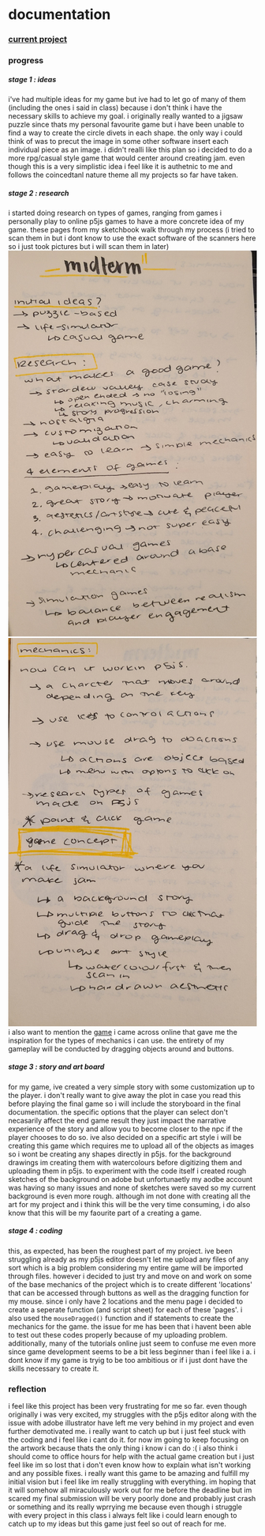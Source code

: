 # documentation
### [current project]()
### progress
##### stage 1 : ideas
i've had multiple ideas for my game but ive had to let go of many of them (including the ones i said in class) because i don't think i have the necessary skills to achieve my goal. i originally really wanted to a jigsaw puzzle since thats my personal favourite game but i have been unable to find a way to create the circle divets in each shape. the only way i could think of was to precut the image in some other software insert each individual piece as an image. i didn't realli like this plan so i decided to do a more rpg/casual style game that would center around creating jam. even though this is a very simplistic idea i feel like it is authetnic to me and follows the coincedtanl nature theme all my projects so far have taken.
##### stage 2 : research
i started doing research on types of games, ranging from games i personally play to online p5js games to have a more concrete idea of my game. these pages from my sketchbook walk through my process (i tried to scan them in but i dont know to use the exact software of the scanners here so i just took pictures but i will scan them in later)
![](https://github.com/insiyam/intro-to-im/blob/first/media/midterm/20220301_012343.jpg)
![](https://github.com/insiyam/intro-to-im/blob/first/media/midterm/20220301_012349.jpg)
i also want to mention the [game](https://groverburger.itch.io/florpfarming) i came across online that gave me the inspiration for the types of mechanics i can use. the entirety of my gameplay will be conducted by dragging objects around and buttons. 
##### stage 3 : story and art board
for my game, ive created a very simple story with some customization up to the player. i don't really want to give away the plot in case you read this before playing the final game so i will include the storyboard in the final documentation. the specific options that the player can select don't necasarily affect the end game result they just impact the narrative experience of the story and allow you to become closer to the npc if the player chooses to do so. ive also decided on a specific art style i will be creating this game which requires me to upload all of the objects as images so i wont be creating any shapes directly in p5js. for the background drawings im creating them with watercolours before digitizing them and uploading them in p5js. to experiment with the code itself i created rough sketches of the background on adobe but unfortunaetly my aodbe account was having so many issues and none of sketches were saved so my current background is even more rough. although im not done with creating all the art for my project and i think this will be the very time consuming, i do also know that this will be my faourite part of a creating a game.
##### stage 4 : coding 
this, as expected, has been the roughest part of my project. ive been struggling already as my p5js editor doesn't let me upload any files of any sort which is a big problem considering my entire game will be imported through files. however i decided to just try and move on and work on some of the base mechanics of the project which is to create different 'locations' that can be accessed through buttons as well as the dragging function for my mouse. since i only have 2 locations and the menu page i decided to create a seperate function (and script sheet) for each of these 'pages'. i also used the ```mouseDragged()``` function and if statements to create the mechanics for the game. the issue for me has been that i havent been able to test out these codes properly because of my uploading problem. additionally, many of the tutorials online just seem to confuse me even more since game development seems to be a bit less beginner than i feel like i a. i dont know if my game is tryig to be too ambitious or if i just dont have the skills necessary to create it.
### reflection
i feel like this project has been very frustrating for me so far. even though originally i was very excited, my struggles with the p5js editor along with the issue with adobe illustrator have left me very behind in my project and even further demotivated me. i really want to catch up but i just feel stuck with the coding and i feel like i cant do it. for now im going to keep focusing on the artwork because thats the only thing i know i can do :( i also think i should come to office hours for help with the actual game creation but i just feel like im so lost that i don't even know how to explain what isn't working and any possible fixes. i really want this game to be amazing and fulfill my initial vision but i feel like im really struggling with everything. im hoping that it will somehow all miraculously work out for me before the deadline but im scared my final submission will be very poorly done and probably just crash or something and its really wprrying me because even though i struggle with every project in this class i always felt like i could learn enough to catch up to my ideas but this game just feel so out of reach for me.
